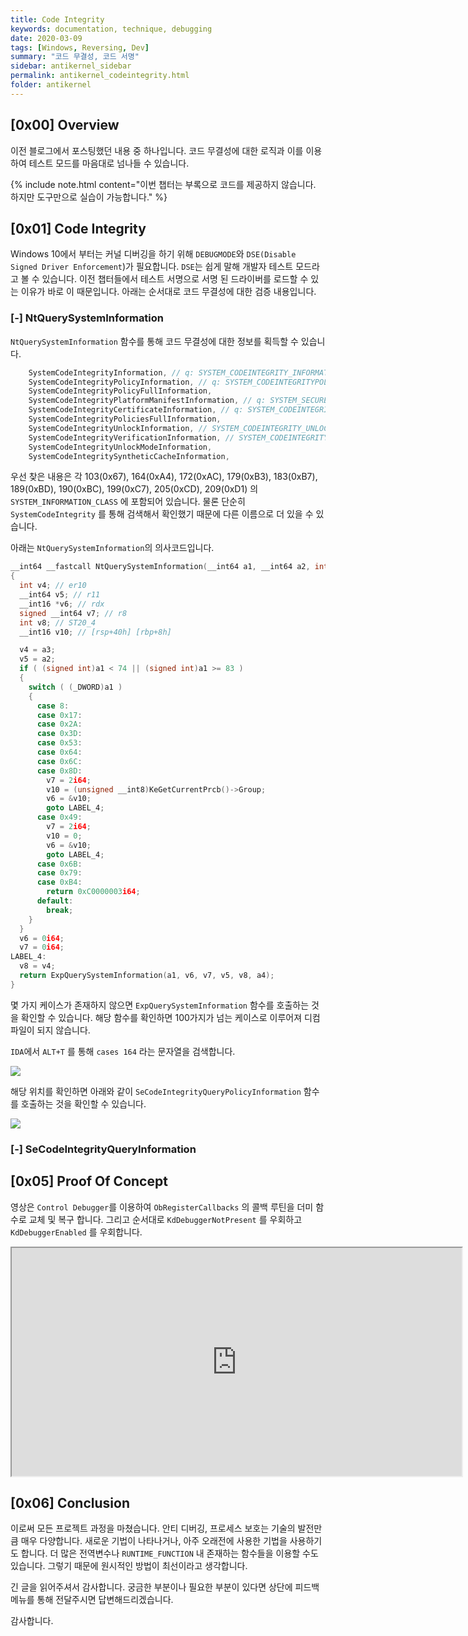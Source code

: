 ```yaml
---
title: Code Integrity
keywords: documentation, technique, debugging
date: 2020-03-09
tags: [Windows, Reversing, Dev]
summary: "코드 무결성, 코드 서명"
sidebar: antikernel_sidebar
permalink: antikernel_codeintegrity.html
folder: antikernel
---
```


## [0x00] Overview

이전 블로그에서 포스팅했던 내용 중 하나입니다. 코드 무결성에 대한 로직과 이를 이용하여 테스트 모드를 마음대로 넘나들 수 있습니다. 

{% include note.html content="이번 챕터는 부록으로 코드를 제공하지 않습니다. 하지만 도구만으로 실습이 가능합니다." %}



## [0x01] Code Integrity

Windows 10에서 부터는 커널 디버깅을 하기 위해 `DEBUGMODE`와 `DSE(Disable Signed Driver Enforcement`)가 필요합니다. `DSE`는 쉽게 말해 개발자 테스트 모드라고 볼 수 있습니다. 이전 챕터들에서 테스트 서명으로 서명 된 드라이버를 로드할 수 있는 이유가 바로 이 때문입니다. 아래는 순서대로 코드 무결성에 대한 검증 내용입니다.



### [-] NtQuerySystemInformation

`NtQuerySystemInformation` 함수를 통해 코드 무결성에 대한 정보를 획득할 수 있습니다.

```c
	SystemCodeIntegrityInformation, // q: SYSTEM_CODEINTEGRITY_INFORMATION // SeCodeIntegrityQueryInformation
	SystemCodeIntegrityPolicyInformation, // q: SYSTEM_CODEINTEGRITYPOLICY_INFORMATION
	SystemCodeIntegrityPolicyFullInformation,
	SystemCodeIntegrityPlatformManifestInformation, // q: SYSTEM_SECUREBOOT_PLATFORM_MANIFEST_INFORMATION // since REDSTONE
	SystemCodeIntegrityCertificateInformation, // q: SYSTEM_CODEINTEGRITY_CERTIFICATE_INFORMATION
	SystemCodeIntegrityPoliciesFullInformation,
	SystemCodeIntegrityUnlockInformation, // SYSTEM_CODEINTEGRITY_UNLOCK_INFORMATION // 190
	SystemCodeIntegrityVerificationInformation, // SYSTEM_CODEINTEGRITYVERIFICATION_INFORMATION
	SystemCodeIntegrityUnlockModeInformation,
	SystemCodeIntegritySyntheticCacheInformation,
```

우선 찾은 내용은 각 103(0x67), 164(0xA4), 172(0xAC), 179(0xB3), 183(0xB7),  189(0xBD), 190(0xBC), 199(0xC7), 205(0xCD), 209(0xD1) 의 `SYSTEM_INFORMATION_CLASS` 에 포함되어 있습니다. 물론 단순히 `SystemCodeIntegrity` 를 통해 검색해서 확인했기 때문에 다른 이름으로 더 있을 수 있습니다.

아래는 `NtQuerySystemInformation`의 의사코드입니다.

```c
__int64 __fastcall NtQuerySystemInformation(__int64 a1, __int64 a2, int a3, __int64 a4)
{
  int v4; // er10
  __int64 v5; // r11
  __int16 *v6; // rdx
  signed __int64 v7; // r8
  int v8; // ST20_4
  __int16 v10; // [rsp+40h] [rbp+8h]

  v4 = a3;
  v5 = a2;
  if ( (signed int)a1 < 74 || (signed int)a1 >= 83 )
  {
    switch ( (_DWORD)a1 )
    {
      case 8:
      case 0x17:
      case 0x2A:
      case 0x3D:
      case 0x53:
      case 0x64:
      case 0x6C:
      case 0x8D:
        v7 = 2i64;
        v10 = (unsigned __int8)KeGetCurrentPrcb()->Group;
        v6 = &v10;
        goto LABEL_4;
      case 0x49:
        v7 = 2i64;
        v10 = 0;
        v6 = &v10;
        goto LABEL_4;
      case 0x6B:
      case 0x79:
      case 0xB4:
        return 0xC0000003i64;
      default:
        break;
    }
  }
  v6 = 0i64;
  v7 = 0i64;
LABEL_4:
  v8 = v4;
  return ExpQuerySystemInformation(a1, v6, v7, v5, v8, a4);
}
```

 몇 가지 케이스가 존재하지 않으면 `ExpQuerySystemInformation` 함수를 호출하는 것을 확인할 수 있습니다. 해당 함수를 확인하면 100가지가 넘는 케이스로 이루어져 디컴파일이 되지 않습니다. 

`IDA`에서 `ALT+T` 를 통해 `cases 164` 라는 문자열을 검색합니다.

<img src="https://github.com/Shh0ya/shh0ya.github.io/blob/master/rsrc/antikernel/ci_00.png?raw=true">

해당 위치를 확인하면 아래와 같이 `SeCodeIntegrityQueryPolicyInformation` 함수를 호출하는 것을 확인할 수 있습니다.

<img src="https://github.com/Shh0ya/shh0ya.github.io/blob/master/rsrc/antikernel/ci_01.png?raw=true">



### [-] SeCodeIntegrityQueryInformation





## [0x05] Proof Of Concept

영상은 `Control Debugger`를 이용하여 `ObRegisterCallbacks` 의 콜백 루틴을 더미 함수로 교체 및 복구 합니다. 그리고 순서대로 `KdDebuggerNotPresent` 를 우회하고 `KdDebuggerEnabled` 를 우회합니다.

<iframe src="https://youtube.com/embed/YcTgkXGNNBk" allowfullscreen="" width="720" height="365"></iframe>



## [0x06] Conclusion

이로써 모든 프로젝트 과정을 마쳤습니다. 안티 디버깅, 프로세스 보호는 기술의 발전만큼 매우 다양합니다. 새로운 기법이 나타나거나, 아주 오래전에 사용한 기법을 사용하기도 합니다. 더 많은 전역변수나 `RUNTIME_FUNCTION` 내 존재하는 함수들을 이용할 수도 있습니다. 그렇기 때문에 원시적인 방법이 최선이라고 생각합니다.

긴 글을 읽어주셔서 감사합니다. 궁금한 부분이나 필요한 부분이 있다면 상단에 피드백 메뉴를 통해 전달주시면 답변해드리겠습니다.

감사합니다.